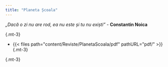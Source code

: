 ```yaml
---
title: "Planeta Școala"
---
```


*„Dacă o zi nu are rod, ea nu este și tu nu exiști”* - **Constantin Noica**

{.mt-3}

- {{< files path="content/Reviste/PlanetaScoala/pdf" pathURL="pdf/" >}}
{.mt-3}

{.mt-3}